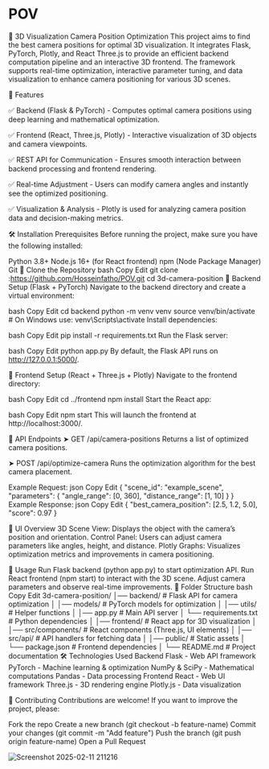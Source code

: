 # POV
📸 3D Visualization Camera Position Optimization
This project aims to find the best camera positions for optimal 3D visualization. It integrates Flask, PyTorch, Plotly, and React Three.js to provide an efficient backend computation pipeline and an interactive 3D frontend. The framework supports real-time optimization, interactive parameter tuning, and data visualization to enhance camera positioning for various 3D scenes.

🚀 Features

✅ Backend (Flask & PyTorch) - Computes optimal camera positions using deep learning and mathematical optimization.

✅ Frontend (React, Three.js, Plotly) - Interactive visualization of 3D objects and camera viewpoints.

✅ REST API for Communication - Ensures smooth interaction between backend processing and frontend rendering.

✅ Real-time Adjustment - Users can modify camera angles and instantly see the optimized positioning.

✅ Visualization & Analysis - Plotly is used for analyzing camera position data and decision-making metrics.

🛠️ Installation
Prerequisites
Before running the project, make sure you have the following installed:

Python 3.8+
Node.js 16+ (for React frontend)
npm (Node Package Manager)
Git
🔹 Clone the Repository
bash
Copy
Edit
git clone :https://github.com/Hosseinfatho/POV.git
cd 3d-camera-position
🔹 Backend Setup (Flask + PyTorch)
Navigate to the backend directory and create a virtual environment:

bash
Copy
Edit
cd backend
python -m venv venv
source venv/bin/activate  # On Windows use: venv\Scripts\activate
Install dependencies:

bash
Copy
Edit
pip install -r requirements.txt
Run the Flask server:

bash
Copy
Edit
python app.py
By default, the Flask API runs on http://127.0.0.1:5000/.

🔹 Frontend Setup (React + Three.js + Plotly)
Navigate to the frontend directory:

bash
Copy
Edit
cd ../frontend
npm install
Start the React app:

bash
Copy
Edit
npm start
This will launch the frontend at http://localhost:3000/.

📡 API Endpoints
➤ GET /api/camera-positions
Returns a list of optimized camera positions.

➤ POST /api/optimize-camera
Runs the optimization algorithm for the best camera placement.

Example Request:
json
Copy
Edit
{
  "scene_id": "example_scene",
  "parameters": {
    "angle_range": [0, 360],
    "distance_range": [1, 10]
  }
}
Example Response:
json
Copy
Edit
{
  "best_camera_position": [2.5, 1.2, 5.0],
  "score": 0.97
}

🎨 UI Overview
3D Scene View: Displays the object with the camera’s position and orientation.
Control Panel: Users can adjust camera parameters like angles, height, and distance.
Plotly Graphs: Visualizes optimization metrics and improvements in camera positioning.

🎯 Usage
Run Flask backend (python app.py) to start optimization API.
Run React frontend (npm start) to interact with the 3D scene.
Adjust camera parameters and observe real-time improvements.
📖 Folder Structure
bash
Copy
Edit
3d-camera-position/
│── backend/                 # Flask API for camera optimization
│   │── models/              # PyTorch models for optimization
│   │── utils/               # Helper functions
│   │── app.py               # Main API server
│   └── requirements.txt     # Python dependencies
│
│── frontend/                # React app for 3D visualization
│   │── src/components/      # React components (Three.js, UI elements)
│   │── src/api/             # API handlers for fetching data
│   │── public/              # Static assets
│   └── package.json         # Frontend dependencies
│
└── README.md                # Project documentation
🛠️ Technologies Used
Backend
Flask - Web API framework
PyTorch - Machine learning & optimization
NumPy & SciPy - Mathematical computations
Pandas - Data processing
Frontend
React - Web UI framework
Three.js - 3D rendering engine
Plotly.js - Data visualization

🤝 Contributing
Contributions are welcome! If you want to improve the project, please:

Fork the repo
Create a new branch (git checkout -b feature-name)
Commit your changes (git commit -m "Add feature")
Push the branch (git push origin feature-name)
Open a Pull Request

![Screenshot 2025-02-11 211216](https://github.com/user-attachments/assets/e65bdde1-34cb-4049-9b0f-996f4dec253e)


